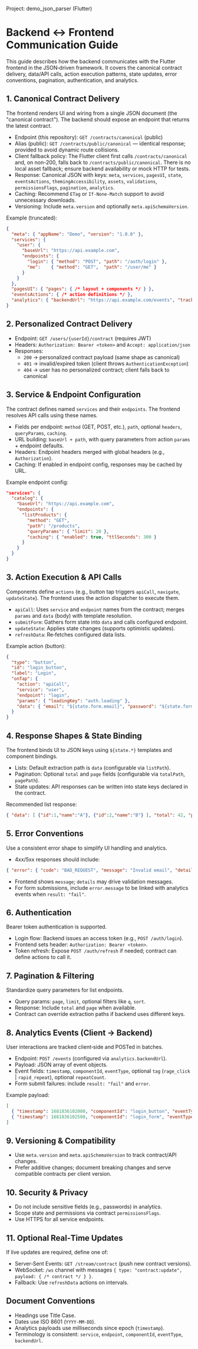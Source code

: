 Project: demo_json_parser (Flutter)
# Backend ↔ Frontend Communication Guide

This guide describes how the backend communicates with the Flutter frontend in the JSON‑driven framework. It covers the canonical contract delivery, data/API calls, action execution patterns, state updates, error conventions, pagination, authentication, and analytics.

## 1. Canonical Contract Delivery
The frontend renders UI and wiring from a single JSON document (the "canonical contract"). The backend should expose an endpoint that returns the latest contract.

- Endpoint (this repository): `GET /contracts/canonical` (public)
- Alias (public): `GET /contracts/public/canonical` — identical response; provided to avoid dynamic route collisions.
- Client fallback policy: The Flutter client first calls `/contracts/canonical` and, on non-200, falls back to `/contracts/public/canonical`. There is no local asset fallback; ensure backend availability or mock HTTP for tests.
- Response: Canonical JSON with keys: `meta`, `services`, `pagesUI`, `state`, `eventsActions`, `themingAccessibility`, `assets`, `validations`, `permissionsFlags`, `pagination`, `analytics`.
- Caching: Recommend `ETag` or `If-None-Match` support to avoid unnecessary downloads.
- Versioning: Include `meta.version` and optionally `meta.apiSchemaVersion`.

Example (truncated):
```json
{
  "meta": { "appName": "Demo", "version": "1.0.0" },
  "services": {
    "user": {
      "baseUrl": "https://api.example.com",
      "endpoints": {
        "login": { "method": "POST", "path": "/auth/login" },
        "me":    { "method": "GET",  "path": "/user/me" }
      }
    }
  },
  "pagesUI": { "pages": { /* layout + components */ } },
  "eventsActions": { /* action definitions */ },
  "analytics": { "backendUrl": "https://api.example.com/events", "trackedComponents": ["login_button"] }
}
```

## 2. Personalized Contract Delivery
- Endpoint: `GET /users/{userId}/contract` (requires JWT)
- Headers: `Authorization: Bearer <token>` and `Accept: application/json`
- Responses:
  - `200` → personalized contract payload (same shape as canonical)
  - `401` → invalid/expired token (client throws `AuthenticationException`)
  - `404` → user has no personalized contract; client falls back to canonical

## 3. Service & Endpoint Configuration
The contract defines named `services` and their `endpoints`. The frontend resolves API calls using these names.

- Fields per endpoint: `method` (GET, POST, etc.), `path`, optional `headers`, `queryParams`, `caching`.
- URL building: `baseUrl + path`, with query parameters from action `params` + endpoint defaults.
- Headers: Endpoint headers merged with global headers (e.g., `Authorization`).
- Caching: If enabled in endpoint config, responses may be cached by URL.

Example endpoint config:
```json
"services": {
  "catalog": {
    "baseUrl": "https://api.example.com",
    "endpoints": {
      "listProducts": {
        "method": "GET",
        "path": "/products",
        "queryParams": { "limit": 20 },
        "caching": { "enabled": true, "ttlSeconds": 300 }
      }
    }
  }
}
```

## 3. Action Execution & API Calls
Components define `actions` (e.g., button tap triggers `apiCall`, `navigate`, `updateState`). The frontend uses the action dispatcher to execute them.

- `apiCall`: Uses `service` and `endpoint` names from the contract; merges `params` and `data` (body) with template resolution.
- `submitForm`: Gathers form state into `data` and calls configured endpoint.
- `updateState`: Applies state changes (supports optimistic updates).
- `refreshData`: Re‑fetches configured data lists.

Example action (button):
```json
{
  "type": "button",
  "id": "login_button",
  "label": "Login",
  "onTap": {
    "action": "apiCall",
    "service": "user",
    "endpoint": "login",
    "params": { "loadingKey": "auth.loading" },
    "data": { "email": "${state.form.email}", "password": "${state.form.password}" }
  }
}
```

## 4. Response Shapes & State Binding
The frontend binds UI to JSON keys using `${state.*}` templates and component bindings.

- Lists: Default extraction path is `data` (configurable via `listPath`).
- Pagination: Optional `total` and `page` fields (configurable via `totalPath`, `pagePath`).
- State updates: API responses can be written into state keys declared in the contract.

Recommended list response:
```json
{ "data": [ {"id":1,"name":"A"}, {"id":2,"name":"B"} ], "total": 42, "page": 3 }
```

## 5. Error Conventions
Use a consistent error shape to simplify UI handling and analytics.

- 4xx/5xx responses should include:
```json
{ "error": { "code": "BAD_REQUEST", "message": "Invalid email", "details": { "field": "email" } } }
```
- Frontend shows `message`; `details` may drive validation messages.
- For form submissions, include `error.message` to be linked with analytics events when `result: "fail"`.

## 6. Authentication
Bearer token authentication is supported.

- Login flow: Backend issues an access token (e.g., `POST /auth/login`).
- Frontend sets header: `Authorization: Bearer <token>`.
- Token refresh: Expose `POST /auth/refresh` if needed; contract can define actions to call it.

## 7. Pagination & Filtering
Standardize query parameters for list endpoints.

- Query params: `page`, `limit`, optional filters like `q`, `sort`.
- Response: Include `total` and `page` when available.
- Contract can override extraction paths if backend uses different keys.

## 8. Analytics Events (Client → Backend)
User interactions are tracked client‑side and POSTed in batches.

- Endpoint: `POST /events` (configured via `analytics.backendUrl`).
- Payload: JSON array of event objects.
- Event fields: `timestamp`, `componentId`, `eventType`, optional `tag` (`rage_click` | `rapid_repeat`), optional `repeatCount`.
- Form submit failures: include `result: "fail"` and `error`.

Example payload:
```json
[
  { "timestamp": 1681836102000, "componentId": "login_button", "eventType": "tap" },
  { "timestamp": 1681836102500, "componentId": "login_form", "eventType": "formSubmit", "result": "fail", "error": "Invalid credentials" }
]
```

## 9. Versioning & Compatibility
- Use `meta.version` and `meta.apiSchemaVersion` to track contract/API changes.
- Prefer additive changes; document breaking changes and serve compatible contracts per client version.

## 10. Security & Privacy
- Do not include sensitive fields (e.g., passwords) in analytics.
- Scope state and permissions via contract `permissionsFlags`.
- Use HTTPS for all service endpoints.

## 11. Optional Real‑Time Updates
If live updates are required, define one of:

- Server‑Sent Events: `GET /stream/contract` (push new contract versions).
- WebSocket: `/ws` channel with messages `{ type: "contract:update", payload: { /* contract */ } }`.
- Fallback: Use `refreshData` actions on intervals.

## Document Conventions
- Headings use Title Case.
- Dates use ISO 8601 (`YYYY-MM-DD`).
- Analytics payloads use milliseconds since epoch (`timestamp`).
- Terminology is consistent: `service`, `endpoint`, `componentId`, `eventType`, `backendUrl`.